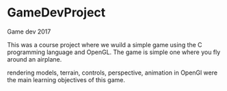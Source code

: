 # GameDevProject
Game dev 2017

This was a course project where we wuild a simple game using the C programming language and OpenGL. The game is simple one where you fly around an airplane. 

rendering models, terrain, controls, perspective, animation in OpenGl were the main learning objectives of this game.

